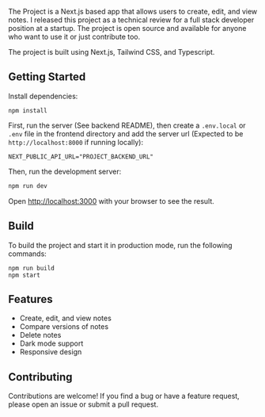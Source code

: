 The Project is a Next.js based app that allows users to create, edit, and view notes. I released this project as a technical review for a full stack developer position at a startup. The project is open source and available for anyone who want to use it or just contribute too.

The project is built using Next.js, Tailwind CSS, and Typescript.

## Getting Started

Install dependencies:

```
npm install
```

First, run the server (See backend README), then create a `.env.local` or `.env` file in the frontend directory and add the server url (Expected to be `http://localhost:8000` if running locally):

```
NEXT_PUBLIC_API_URL="PROJECT_BACKEND_URL"
```

Then, run the development server:

```bash
npm run dev

```

Open [http://localhost:3000](http://localhost:3000) with your browser to see the result.

## Build

To build the project and start it in production mode, run the following commands:

```
npm run build
npm start
```

## Features

- Create, edit, and view notes
- Compare versions of notes
- Delete notes
- Dark mode support
- Responsive design

## Contributing

Contributions are welcome! If you find a bug or have a feature request, please open an issue or submit a pull request.
